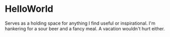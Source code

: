 # HelloWorld
Serves as a holding space for anything I find useful or inspirational.
I'm hankering for a sour beer and a fancy meal. A vacation wouldn't hurt either. 
